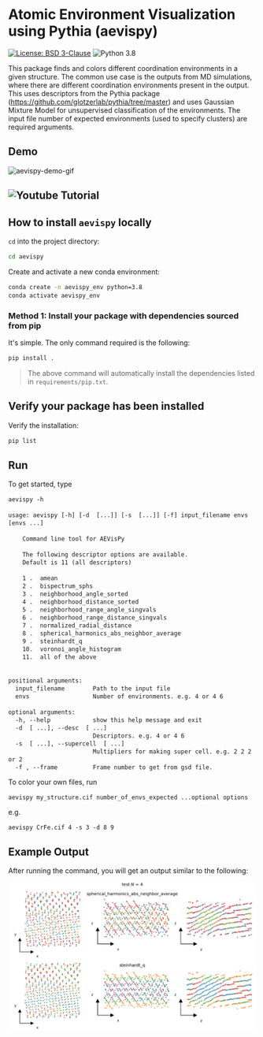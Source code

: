 # Atomic Environment Visualization using Pythia (aevispy)

[![License: BSD 3-Clause](https://img.shields.io/badge/License-BSD%203--Clause-blue.svg)](https://opensource.org/licenses/BSD-3-Clause)
![Python 3.8](https://img.shields.io/badge/python-3.8-blue.svg)

This package finds and colors different coordination environments in a given structure. The common use case is the outputs from MD simulations, where there are different coordination environments present in the output. This uses descriptors from the Pythia package (https://github.com/glotzerlab/pythia/tree/master) and uses Gaussian Mixture Model for unsupervised classification of the environments. The input file number of expected environments (used to specify clusters) are required arguments.

## Demo

![aevispy-demo-gif](assets/aevispy.gif)

## ![Youtube Tutorial](https://youtu.be/VaPWo6KVTyQ)

## How to install `aevispy` locally

`cd` into the project directory:

```bash
cd aevispy
```

Create and activate a new conda environment:

```bash
conda create -n aevispy_env python=3.8
conda activate aevispy_env
```

### Method 1: Install your package with dependencies sourced from pip

It's simple. The only command required is the following:

```bash
pip install .
```

> The above command will automatically install the dependencies listed in `requirements/pip.txt`.

## Verify your package has been installed

Verify the installation:

```bash
pip list
```

## Run

To get started, type

```
aevispy -h

usage: aevispy [-h] [-d  [...]] [-s  [...]] [-f] input_filename envs [envs ...]

    Command line tool for AEVisPy

    The following descriptor options are available.
    Default is 11 (all descriptors)

    1 .  amean
    2 .  bispectrum_sphs
    3 .  neighborhood_angle_sorted
    4 .  neighborhood_distance_sorted
    5 .  neighborhood_range_angle_singvals
    6 .  neighborhood_range_distance_singvals
    7 .  normalized_radial_distance
    8 .  spherical_harmonics_abs_neighbor_average
    9 .  steinhardt_q
    10.  voronoi_angle_histogram
    11.  all of the above


positional arguments:
  input_filename        Path to the input file
  envs                  Number of environments. e.g. 4 or 4 6

optional arguments:
  -h, --help            show this help message and exit
  -d  [ ...], --desc  [ ...]
                        Descriptors. e.g. 4 or 4 6
  -s  [ ...], --supercell  [ ...]
                        Multipliers for making super cell. e.g. 2 2 2 or 2
  -f , --frame          Frame number to get from gsd file.
```

To color your own files, run

```
aevispy my_structure.cif number_of_envs_expected ...optional options
```

e.g.

```
aevispy CrFe.cif 4 -s 3 -d 8 9
```

## Example Output

After running the command, you will get an output similar to the following:

![Example output](https://github.com/balaranjan/aevispy/blob/main/examples/test_n_4.png)